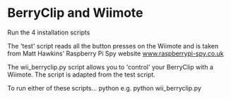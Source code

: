 BerryClip and Wiimote
=====================
Run the 4 installation scripts

The 'test' script reads all the button presses on the Wiimote and is taken from Matt Hawkins' Raspberry Pi Spy website www.raspberrypi-spy.co.uk

The wii_berryclip.py script allows you to 'control' your BerryClip with a Wiimote. The script is adapted from the test script.

To run either of these scripts...
	python <name of script file>
	e.g. python wii_berryclip.py
